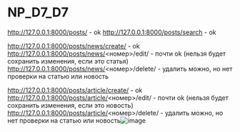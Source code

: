 # NP_D7_D7


http://127.0.0.1:8000/posts/ - ok
http://127.0.0.1:8000/posts/search - ok 

http://127.0.0.1:8000/posts/news/create/ - ok
http://127.0.0.1:8000/posts/news/<номер>/edit/ - почти ok (нельзя будет сохранить изменения, если это статья)
http://127.0.0.1:8000/posts/news/<номер>/delete/ - удалить можно, но нет проверки на статью или новость

http://127.0.0.1:8000/posts/article/create/ - ok
http://127.0.0.1:8000/posts/article/<номер>/edit/ - почти ok (нельзя будет сохранить изменения, если это новость)
http://127.0.0.1:8000/posts/article/<номер>/delete/ - удалить можно, но нет проверки на статью или новость![image](https://user-images.githubusercontent.com/115484055/219111559-8b2c03d6-22fe-4d50-ae42-496d38f2b410.png)
